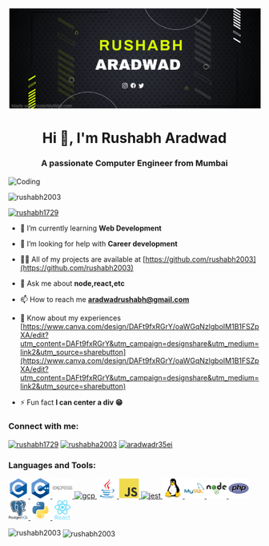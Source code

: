 ![logo](https://github.com/rushabh2003/rushabh2003/blob/main/GITB.png)
<h1 align="center">Hi 👋, I'm Rushabh Aradwad</h1>
<h3 align="center">A passionate Computer Engineer from Mumbai</h3>
<img align="center" alt="Coding" width="400" src="https://miro.medium.com/v2/resize:fit:1400/0*C-cPP9D2MIyeexAT.gif">

<p align="left"> <img src="https://komarev.com/ghpvc/?username=rushabh2003&label=Profile%20views&color=0e75b6&style=flat" alt="rushabh2003" /> </p>

<p align="left"> <a href="https://twitter.com/rushabh1729" target="blank"><img src="https://img.shields.io/twitter/follow/rushabh1729?logo=twitter&style=for-the-badge" alt="rushabh1729" /></a> </p>

- 🌱 I’m currently learning **Web Development**

- 🤝 I’m looking for help with **Career development**

- 👨‍💻 All of my projects are available at [https://github.com/rushabh2003](https://github.com/rushabh2003)

- 💬 Ask me about **node,react,etc**

- 📫 How to reach me **aradwadrushabh@gmail.com**

- 📄 Know about my experiences [https://www.canva.com/design/DAFt9fxRGrY/oaWGqNzlgboIM1B1FSZpXA/edit?utm_content=DAFt9fxRGrY&utm_campaign=designshare&utm_medium=link2&utm_source=sharebutton](https://www.canva.com/design/DAFt9fxRGrY/oaWGqNzlgboIM1B1FSZpXA/edit?utm_content=DAFt9fxRGrY&utm_campaign=designshare&utm_medium=link2&utm_source=sharebutton)

- ⚡ Fun fact **I can center a div 😁**

<h3 align="left">Connect with me:</h3>
<p align="left">
<a href="https://twitter.com/rushabh1729" target="blank"><img align="center" src="https://raw.githubusercontent.com/rahuldkjain/github-profile-readme-generator/master/src/images/icons/Social/twitter.svg" alt="rushabh1729" height="30" width="40" /></a>
<a href="https://instagram.com/rushabha2003" target="blank"><img align="center" src="https://raw.githubusercontent.com/rahuldkjain/github-profile-readme-generator/master/src/images/icons/Social/instagram.svg" alt="rushabha2003" height="30" width="40" /></a>
<a href="https://auth.geeksforgeeks.org/user/aradwadr35ei" target="blank"><img align="center" src="https://raw.githubusercontent.com/rahuldkjain/github-profile-readme-generator/master/src/images/icons/Social/geeks-for-geeks.svg" alt="aradwadr35ei" height="30" width="40" /></a>
</p>

<h3 align="left">Languages and Tools:</h3>
<p align="left"> <a href="https://www.cprogramming.com/" target="_blank" rel="noreferrer"> <img src="https://raw.githubusercontent.com/devicons/devicon/master/icons/c/c-original.svg" alt="c" width="40" height="40"/> </a> <a href="https://www.w3schools.com/cpp/" target="_blank" rel="noreferrer"> <img src="https://raw.githubusercontent.com/devicons/devicon/master/icons/cplusplus/cplusplus-original.svg" alt="cplusplus" width="40" height="40"/> </a> <a href="https://expressjs.com" target="_blank" rel="noreferrer"> <img src="https://raw.githubusercontent.com/devicons/devicon/master/icons/express/express-original-wordmark.svg" alt="express" width="40" height="40"/> </a> <a href="https://cloud.google.com" target="_blank" rel="noreferrer"> <img src="https://www.vectorlogo.zone/logos/google_cloud/google_cloud-icon.svg" alt="gcp" width="40" height="40"/> </a> <a href="https://www.java.com" target="_blank" rel="noreferrer"> <img src="https://raw.githubusercontent.com/devicons/devicon/master/icons/java/java-original.svg" alt="java" width="40" height="40"/> </a> <a href="https://developer.mozilla.org/en-US/docs/Web/JavaScript" target="_blank" rel="noreferrer"> <img src="https://raw.githubusercontent.com/devicons/devicon/master/icons/javascript/javascript-original.svg" alt="javascript" width="40" height="40"/> </a> <a href="https://jestjs.io" target="_blank" rel="noreferrer"> <img src="https://www.vectorlogo.zone/logos/jestjsio/jestjsio-icon.svg" alt="jest" width="40" height="40"/> </a> <a href="https://www.linux.org/" target="_blank" rel="noreferrer"> <img src="https://raw.githubusercontent.com/devicons/devicon/master/icons/linux/linux-original.svg" alt="linux" width="40" height="40"/> </a> <a href="https://www.mysql.com/" target="_blank" rel="noreferrer"> <img src="https://raw.githubusercontent.com/devicons/devicon/master/icons/mysql/mysql-original-wordmark.svg" alt="mysql" width="40" height="40"/> </a> <a href="https://nodejs.org" target="_blank" rel="noreferrer"> <img src="https://raw.githubusercontent.com/devicons/devicon/master/icons/nodejs/nodejs-original-wordmark.svg" alt="nodejs" width="40" height="40"/> </a> <a href="https://www.php.net" target="_blank" rel="noreferrer"> <img src="https://raw.githubusercontent.com/devicons/devicon/master/icons/php/php-original.svg" alt="php" width="40" height="40"/> </a> <a href="https://www.postgresql.org" target="_blank" rel="noreferrer"> <img src="https://raw.githubusercontent.com/devicons/devicon/master/icons/postgresql/postgresql-original-wordmark.svg" alt="postgresql" width="40" height="40"/> </a> <a href="https://www.python.org" target="_blank" rel="noreferrer"> <img src="https://raw.githubusercontent.com/devicons/devicon/master/icons/python/python-original.svg" alt="python" width="40" height="40"/> </a> <a href="https://reactjs.org/" target="_blank" rel="noreferrer"> <img src="https://raw.githubusercontent.com/devicons/devicon/master/icons/react/react-original-wordmark.svg" alt="react" width="40" height="40"/> </a> </p>

<p><img align="left" src="https://github-readme-stats.vercel.app/api/top-langs?username=rushabh2003&show_icons=true&locale=en&layout=compact" alt="rushabh2003" /></p>

<p>&nbsp;<img align="center" src="https://github-readme-stats.vercel.app/api?username=rushabh2003&show_icons=true&locale=en" alt="rushabh2003" /></p>
